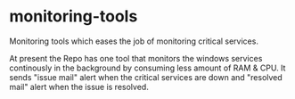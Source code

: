 # monitoring-tools
Monitoring tools which eases the job of monitoring critical services.

At present the Repo has one tool that monitors the windows services continously in the background by consuming less amount of RAM & CPU. It sends "issue mail" alert when the critical services
are down and "resolved mail" alert when the issue is resolved.
